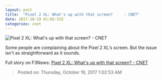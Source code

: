 ```yaml
---
layout: post
title:  "Pixel 2 XL: What's up with that screen?     - CNET"
date: 2017-10-19 01:02:53Z
categories: cnet
---
```


![Pixel 2 XL: What's up with that screen?     - CNET](https://cnet4.cbsistatic.com/img/60ImFCIFjRQN5Matu3mhztBeYNA=/670x503/2017/10/16/5abe6586-fa18-47da-b973-3a6fb5622e3c/google-pixel-2-0335-015.jpg)

Some people are complaining about the Pixel 2 XL's screen. But the issue isn't as straightforward as it sounds.


Full story on F3News: [Pixel 2 XL: What's up with that screen?     - CNET](http://www.f3nws.com/n/qhnW2)

> Posted on: Thursday, October 19, 2017 1:02:53 AM
